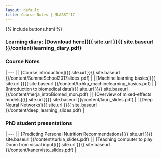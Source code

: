 ```yaml
---
layout: default
title: Course Notes | MLABST'17
---
```


{% include buttons.html %}

### Learning diary: [Download here]({{ site.url }}{{ site.baseurl }}/content/learning_diary.pdf)

### Course Notes

| --- |
| [Course introduction]({{ site.url }}{{ site.baseurl }}/content/SummeSchool2017slides.pdf) | 
| [Machine learning basics]({{ site.url }}{{ site.baseurl }}/content/tohka_machinelearning_basics.pdf) | 
| [Introduction to biomedical data]({{ site.url }}{{ site.baseurl }}/content/merja_introBiomed_mon.pdf) | 
| [Overview of mixed-effects models]({{ site.url }}{{ site.baseurl }}/content/lauri_slides.pdf) | 
| [Deep Neural Networks]({{ site.url }}{{ site.baseurl }}/content/deep_learning_slides.pdf) | 

### PhD student presentations

| --- |
| [Predicting Personal Nutrition Recommendations]({{ site.url }}{{ site.baseurl }}/content/turkia_slides.pdf) | 
| [Teaching computer to play Doom from visual input]({{ site.url }}{{ site.baseurl }}/content/kanervisto_slides.pdf) | 
